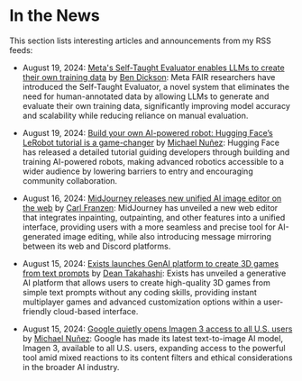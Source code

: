 # In the News

This section lists interesting articles and announcements from my RSS feeds:

* August 19, 2024: [Meta's Self-Taught Evaluator enables LLMs to create their own training data](https://venturebeat.com/ai/metas-self-taught-evaluator-enables-llms-to-create-their-own-training-data/) by [Ben Dickson](https://venturebeat.com/author/bendee983/): Meta FAIR researchers have introduced the Self-Taught Evaluator, a novel system that eliminates the need for human-annotated data by allowing LLMs to generate and evaluate their own training data, significantly improving model accuracy and scalability while reducing reliance on manual evaluation.
  
* August 19, 2024: [Build your own AI-powered robot: Hugging Face’s LeRobot tutorial is a game-changer](https://venturebeat.com/ai/build-your-own-ai-powered-robot-hugging-faces-lerobot-tutorial-is-a-game-changer/) by [Michael Nuñez](https://venturebeat.com/author/michaelfnunez/): Hugging Face has released a detailed tutorial guiding developers through building and training AI-powered robots, making advanced robotics accessible to a wider audience by lowering barriers to entry and encouraging community collaboration.
  
* August 16, 2024: [MidJourney releases new unified AI image editor on the web](https://venturebeat.com/ai/midjourney-releases-new-unified-ai-image-editor-on-the-web/) by [Carl Franzen](https://venturebeat.com/author/carlfranzen/): MidJourney has unveiled a new web editor that integrates inpainting, outpainting, and other features into a unified interface, providing users with a more seamless and precise tool for AI-generated image editing, while also introducing message mirroring between its web and Discord platforms.
  
* August 15, 2024: [Exists launches GenAI platform to create 3D games from text prompts](https://venturebeat.com/games/exists-launches-genai-platform-to-create-3d-games-from-text-prompts/) by [Dean Takahashi](https://venturebeat.com/author/deantakahashi/): Exists has unveiled a generative AI platform that allows users to create high-quality 3D games from simple text prompts without any coding skills, providing instant multiplayer games and advanced customization options within a user-friendly cloud-based interface.
  
* August 15, 2024: [Google quietly opens Imagen 3 access to all U.S. users](https://venturebeat.com/ai/google-quietly-opens-imagen-3-access-to-all-u-s-users/) by [Michael Nuñez](https://venturebeat.com/author/michaelfnunez/): Google has made its latest text-to-image AI model, Imagen 3, available to all U.S. users, expanding access to the powerful tool amid mixed reactions to its content filters and ethical considerations in the broader AI industry.

